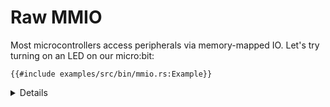 # Raw MMIO

Most microcontrollers access peripherals via memory-mapped IO. Let's try turning on an LED on our
micro:bit:

```rust,editable,compile_fail
{{#include examples/src/bin/mmio.rs:Example}}
```

<details>

Run the example with:

```sh
cargo embed --bin mmio
```

</details>
